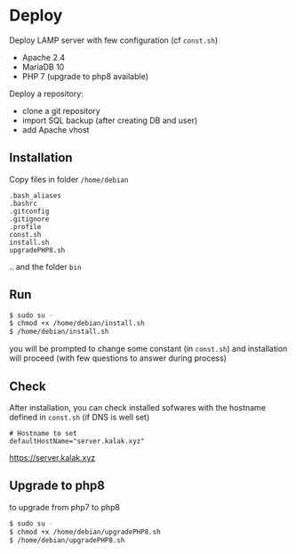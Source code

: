 # Deploy

Deploy LAMP server with few configuration (cf `const.sh`)

-   Apache 2.4
-   MariaDB 10
-   PHP 7 (upgrade to php8 available)

Deploy a repository:

-   clone a git repository
-   import SQL backup (after creating DB and user)
-   add Apache vhost

## Installation

Copy files in folder `/home/debian`

```
.bash_aliases
.bashrc
.gitconfig
.gitignore
.profile
const.sh
install.sh
upgradePHP8.sh
```

.. and the folder `bin`

## Run

```bash
$ sudo su -
$ chmod +x /home/debian/install.sh
$ /home/debian/install.sh
```

you will be prompted to change some constant (in `const.sh`) and installation will proceed
(with few questions to answer during process)

## Check

After installation, you can check installed sofwares with the hostname defined in `const.sh`
(if DNS is well set)

```
# Hostname to set
defaultHostName="server.kalak.xyz"
```

https://server.kalak.xyz

## Upgrade to php8

to upgrade from php7 to php8

```bash
$ sudo su -
$ chmod +x /home/debian/upgradePHP8.sh
$ /home/debian/upgradePHP8.sh
```
